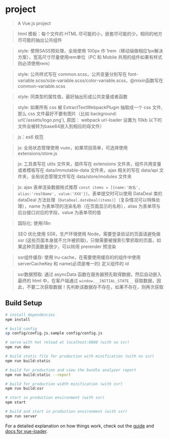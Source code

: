 # project

> A Vue.js project

> html 模板：每个文件的 HTML 尽可能的小，嵌套尽可能的少。相同的地方尽可能的抽出公共组件

> style: 使用SASS预处理，全局使用 100px 作 1rem（移动端做相应1px解决方案），宽高尺寸尽量使用rem单位（PC 和 Mobile 共用的组件如果有样式则必须使用rem）

> style: 公共样式写在 common.scss，公共变量分别写在 font-variable.scss/size-variable.scss/color-variable.scss，@mixin函数写在 common-variable.scss

> style: 同类型的属性值，最好抽出形成公共变量或者函数

> style: 如果所有 css 被 ExtractTextWebpackPlugin 抽取成一个 css 文件, 那么 css 文件最好不要有图片（比如 background: url('/assets/logo.png'), 原因： webpack url-loader 设置为 10kb 以下的文件会被转为base64嵌入到相应的母文件）

> js：es6 规范

> js: 全局状态管理使用 vuex，如果项目简单，可选择使用 extensions/store.js

> js: 工具类写在 utils 文件夹，插件写在 extensions 文件夹，组件共用变量或者模板写在 data/immutable-data 文件夹，ajax 相关的写在 data/api 文件夹，全局状态管理文件写在 data/store/modules 文件夹

> js: ajax 表单渲染数据格式推荐 `const items = [{name:'姓名', alias:'realName', value:'XXX'}]`，表单提交时可以使用 DataDeal 类的 dataDeal 方法处理（`DataDeal.dateDeal(items)`）（复杂情况可以特殊处理），name 为表单项的渲染名称（在页面显示的名称），alias 为表单项与后台接口对应的字段，value 为表单项的值 

> 国际化: 使用i18n

> SEO 优化使用 SSR，生产环境使用 Node，需要登录验证的页面请避免做 ssr (这些页面本身就不允许被抓取)，只做需要被搜索引擎抓取的页面，如果这种页面数量很少，可以转用 prerender 预渲染

> ssr组件缓存: 使用 lru-cache，在需要使用缓存的的组件中使用 serverCacheKey 和 name(必须是唯一的) 定义组件的 id

> ssr数据预取: 通过 asyncData 函数在服务器预先取得数据，然后自动嵌入最终的 html 中，在客户端通过 `window.__INITIAL_STATE__` 获取数据，因此，不要二次获取数据！先判断该数据存不存在，如果不存在，则再次获取

## Build Setup

``` bash
# install dependencies
npm install

# build config
cp config/config.js.sample config/config.js

# serve with hot reload at localhost:8080 (with no ssr)
npm run dev

# build static file for production with minification (with no ssr)
npm run build:static

# build for production and view the bundle analyzer report
npm run build:static --report

# build for production width minification (with ssr)
npm run build:ssr

# start in production environment (with ssr)
npm start

# build and start in production environment (with ssr)
npm run server
```

For a detailed explanation on how things work, check out the [guide](http://vuejs-templates.github.io/webpack/) and [docs for vue-loader](http://vuejs.github.io/vue-loader).
